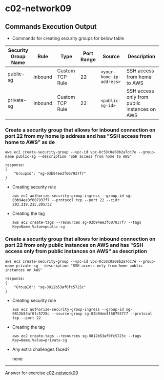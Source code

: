 # c02-network09

## Commands Execution Output

- Commands for creating security groups for below table

| Security Group Name | Rule    | Type            | Port Range | Source                   | Description                                  |
| ------------------- | ------- | --------------- | ---------- | ------------------------ | -------------------------------------------- |
| public-sg           | inbound | Custom TCP Rule | 22         | `<your-home-ip-address>` | SSH access from home to AWS                  |
| private-sg          | inbound | Custom TCP Rule | 22         | `<public-sg-id>`         | SSH access only from public instances on AWS |

### Create a security group that allows for inbound connection on port 22 from my home ip address and has "SSH access from home to AWS" as de

```
aws ec2 create-security-group --vpc-id vpc-0c50c0a08b2a7dc7e --group-name public-sg --description "SSH access from home to AWS"

response:
{
    "GroupId": "sg-03b94ee3f607937f7"
}
```

- Creating security rule

  ```
  aws ec2 authorize-security-group-ingress --group-id sg-03b94ee3f607937f7 --protocol tcp --port 22 --cidr 203.219.215.205/32
  ```

- Creating the tag
  ```
  aws ec2 create-tags --resources sg-03b94ee3f607937f7 --tags Key=Name,Value=public-sg
  ```

### Create a security group that allows for inbound connection on port 22 from only public instances on AWS and has "SSH access only from public instances on AWS" as description

```
aws ec2 create-security-group --vpc-id vpc-0c50c0a08b2a7dc7e --group-name private-sg --description "SSH access only from home public instances on AWS"

response:
{
    "GroupId": "sg-0812b53af0fc5725c"
}
```

- Creating security rule

  ```
  aws ec2 authorize-security-group-ingress --group-id sg-0812b53af0fc5725c --source-group sg-03b94ee3f607937f7 --protocol tcp --port 22
  ```

- Creating the tag

  ```
  aws ec2 create-tags --resources sg-0812b53af0fc5725c --tags Key=Name,Value=private-sg
  ```

- Any extra challenges faced?

  none

---

Answer for exercise [c02-network09](https://github.com/devopsacademyau/academy/blob/893381c6f0b69434d9e8597d3d4b1c17f9bc1371/classes/02class/exercises/c02-network09/README.md)
